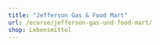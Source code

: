 ```yaml
---
title: "Jefferson Gas & Food Mart"
url: /ecorse/jefferson-gas-und-food-mart/
shop: Lebensmittel
---
```

